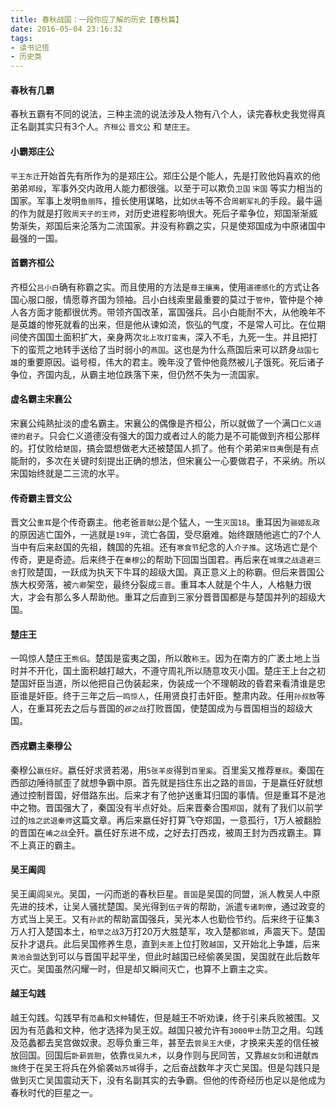 ```yaml
---
title: 春秋战国：一段你应了解的历史【春秋篇】
date: 2016-05-04 23:16:32
tags:
- 读书记悟
- 历史类
---
```


#### 春秋有几霸

春秋五霸有不同的说法，三种主流的说法涉及人物有八个人，读完春秋史我觉得真正名副其实只有3个人。`齐桓公` `晋文公` 和 `楚庄王`。

#### 小霸郑庄公

`平王东迁`开始首先有所作为的是郑庄公。郑庄公是个能人，先是打败他妈喜欢的他弟弟`郑段`，军事外交内政用人能力都很强。以至于可以欺负`卫国` `宋国` 等实力相当的国家。军事上发明`鱼丽阵`，擅长使用谋略，比如`伏击`等不合`周朝军礼`的手段。最牛逼的作为就是打败`周天子的王师`，对历史进程影响很大。死后子辈争位，郑国渐渐威势渐失，郑国后来沦落为二流国家。并没有称霸之实，只是使郑国成为中原诸国中最强的一国。

#### 首霸齐桓公

齐桓公``吕小白``确有称霸之实。而且使用的方法是``尊王攘夷``，使用``道德感化``的方式让各国心服口服，情愿尊齐国为领袖。吕小白线索里最重要的莫过于``管仲``，管仲是个神人各方面才能都很优秀。带领齐国改革，富国强兵。吕小白能耐不大，从他晚年不是英雄的惨死就看的出来，但是他从谏如流，恢弘的气度，不是常人可比。在位期间使齐国国土面积扩大，亲身两次``北上攻打蛮夷``，深入不毛，九死一生。并且把打下的蛮荒之地转手送给了当时弱小的``燕国``。这也是为什么燕国后来可以跻身``战国七雄``的重要原因。谥号桓，伟大的君主。晚年没了管仲他竟然被儿子饿死。死后诸子争位，齐国内乱，从霸主地位跌落下来，但仍然不失为一流国家。

#### 虚名霸主宋襄公

宋襄公纯熟扯淡的虚名霸主。宋襄公的偶像是齐桓公，所以就做了一个满口``仁义道德的君子``。只会仁义道德没有强大的国力或者过人的能力是不可能做到齐桓公那样的。打仗败给``楚国``，搞会盟想做老大还被楚国人抓了。他有个弟弟``宋目夷``倒是有点能耐的，多次在关键时刻提出正确的想法，但宋襄公一心要做君子，不采纳。所以宋国始终就是二三流的水平。

#### 传奇霸主晋文公

晋文公``重耳``是个传奇霸主。他老爸``晋献公``是个猛人，一生`灭国18`。重耳因为``骊姬乱政``的原因逃亡国外，一逃就是`19年`，流亡各国，受尽磨难。始终跟随他逃亡的7个人当中有后来赵国的先祖，魏国的先祖。还有``寒食节``纪念的人``介子推``。这场逃亡是个传奇，更是奇迹。后来终于在``秦穆公``的帮助下回国当国君。再后来在``城濮之战退避三舍``打败楚国，一跃成为执天下牛耳的超级大国。真正意义上的称霸。但后来晋国公族大权旁落，被``六卿``架空，最终分裂成``三晋``。重耳本人就是个牛人，人格魅力很大，才会有那么多人帮助他。重耳之后直到三家分晋晋国都是与楚国并列的超级大国。

#### 楚庄王

一鸣惊人楚庄王``熊侣``。楚国是蛮夷之国，所以敢``称王``。因为在南方的广袤土地上当时并不开化，国土面积越打越大，不遵守周礼所以随意攻灭小国。楚庄王上台之初楚国奸臣当道，所以他把自己伪装起来，伪装成一个不理朝政的昏君来看清谁是忠臣谁是奸臣。终于三年之后``一鸣惊人``，任用贤良打击奸臣。整肃内政。任用``孙叔敖``等人，在重耳死去之后与晋国的``邲之战``打败晋国，使楚国成为与晋国相当的超级大国。

#### 西戎霸主秦穆公

秦穆公``嬴任好``。嬴任好求贤若渴，用`5张羊皮`得到``百里奚``。百里奚又推荐``蹇叔``。秦国在西部边陲待腻歪了就想争霸中原。首先就是挡住东出之路的``晋国``，于是嬴任好就想通过控制晋国，好借路东出。后来才有了他护送重耳归国的事情。但是重耳不是池中之物。晋国强大了，秦国没有半点好处。后来晋秦合围``郑国``，就有了我们以前学过的``烛之武退秦师``这篇文章。再后来嬴任好打算飞夺郑国，一意孤行，1万人被翻脸的晋国在``崤之战``全歼。嬴任好东进不成，之好去打西戎，被周王封为西戎霸主。算不上真正的霸主。

#### 吴王阖闾

吴王阖闾``吴光``。吴国，一闪而逝的春秋巨星。``晋国``是吴国的同盟，派人教吴人中原先进的技术，让吴人骚扰楚国。吴光得到``伍子胥``的帮助，派遣``专诸刺僚``，通过政变的方式当上吴王。又有``孙武``的帮助富国强兵，吴光本人也勤俭节约。后来终于征集3万人打入楚国本土，`柏举之战`3万打20万大胜楚军，攻入楚都``郢城``，声震天下。楚国反扑才退兵。此后吴国修养生息，直到``夫差``上位打败``越国``，又开始北上争雄，后来``黄池会盟``达到可以与晋国平起平坐，但此时越国已经偷袭吴国，吴国就在此后数年灭亡。吴国虽然闪耀一时，但是却又瞬间灭亡，也算不上霸主之实。

#### 越王勾践

越王勾践。勾践早有``范蠡``和``文种``辅佐，但是越王不听劝谏，终于引来兵败被围。又因为有范蠡和文种，他才选择为吴王奴。越国只被允许有`3000甲士`防卫之用。勾践及范蠡都去吴宫做奴隶。忍辱负重三年，甚至去``尝吴王大便``，才换来夫差的信任被放回国。回国后``卧薪尝胆``，依靠``伐吴九术``，以身作则与民同苦，又靠``越女剑``和进献``西施``终于在吴王将兵在外偷袭``姑苏城``得手，之后奋战数年才灭亡吴国。但是勾践只是做到灭亡吴国震动天下，没有名副其实的去争霸。但他的传奇经历也足以是他成为春秋时代的巨星之一。
